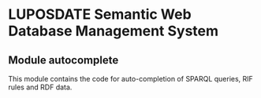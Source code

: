 # LUPOSDATE Semantic Web Database Management System

## Module autocomplete

This module contains the code for auto-completion of SPARQL queries, RIF rules and RDF data.